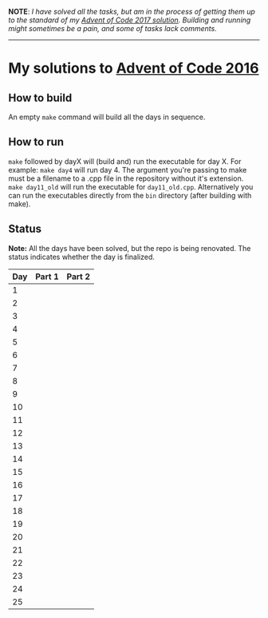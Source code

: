**NOTE**: *I have solved all the tasks, but am in the process of getting them up to the standard of my [Advent of Code 2017 solution](https://github.com/tholok97/advent-of-code-2017). Building and running might sometimes be a pain, and some of tasks lack comments.*

---

# My solutions to [Advent of Code 2016](http://adventofcode.com/2016)

## How to build

An empty `make` command will build all the days in sequence.

## How to run

`make` followed by dayX will (build and) run the executable for day X. For example: `make day4` will run day 4. The argument you're passing to make must be a filename to a .cpp file in the repository without it's extension. `make day11_old` will run the executable for `day11_old.cpp`. Alternatively you can run the executables directly from the `bin` directory (after building with make).

## Status

**Note:** All the days have been solved, but the repo is being renovated. The status indicates whether the day is finalized.


| Day | Part 1        | Part 2        |
| --- |:-------------:| -------------:|
| 1   |               |               |
| 2   |               |               |
| 3   |               |               |
| 4   |               |               |
| 5   |               |               |
| 6   |               |               |
| 7   |               |               |
| 8   |               |               |
| 9   |               |               |
| 10  |               |               |
| 11  |               |               |
| 12  |               |               |
| 13  |               |               |
| 14  |               |               |
| 15  |               |               |
| 16  |               |               |
| 17  |               |               |
| 18  |               |               |
| 19  |               |               |
| 20  |               |               |
| 21  |               |               |
| 22  |               |               |
| 23  |               |               |
| 24  |               |               |
| 25  |               |               |

